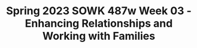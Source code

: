 ---
layout: single_embed_slide
title: "Spring 2023 SOWK 487w Week 03 - Enhancing Relationships and Working with Families"
presentation_id: fIztYy
canonical_url: /presentations/fIztYy/
slides:
  - slide_name: ../deck-9712-large-0.jpeg
    slide_thumbnail: ../deck-9712-thumb-0.jpeg
    slide_text: >
      <p>ENHANCING RELATIONSHIPS &amp; WORKING WITH FAMILIES SPRING 2023 SOWK 487W WEEK 03 JACOB CAMPBELL, LICSW AT HERITAGE UNIVERSITY</p>
      
  - slide_name: ../deck-9712-large-1.jpeg
    slide_thumbnail: ../deck-9712-thumb-1.jpeg
    slide_text: >
      <p>WEEK 03 AGENDA PLAN FOR CLASS
      Review family system framework Discuss family engagement Practice with starting services Implementing irst/second order strategies
      f
      SPRING 2023 SOWK 487 WITH JACOB CAMPBELL, LICSW AT HERITAGE UNIVERSITY</p>
      
  - slide_name: ../deck-9712-large-2.jpeg
    slide_thumbnail: ../deck-9712-thumb-2.jpeg
    slide_text: >
      <p>ASSESSMENT DIMENSIONS CASE SITUATIONS
      Each group has two situations. Don’t jump ahead. Start with just the irst situation
      • First Situation: Talk with your group about what type of information you would want to request or what questions you would ask
      • Second Situation: Choose group members to act out the di erent family roles ff
      SPRING 2023 SOWK 487 WITH JACOB CAMPBELL, LICSW AT HERITAGE UNIVERSITY f
      􀅵
      FAMILY SYSTEMS FRAMEWORK
      Homeostasis Boundaries and Boundary Maintenance Family Decision Making, Hierarchy, and Power Family Roles Communication Patterns in Families Family Life Cycle Family Rules Social Environment Family Adaptive Capacity (Stressors and Strengths)</p>
      
  - slide_name: ../deck-9712-large-3.jpeg
    slide_thumbnail: ../deck-9712-thumb-3.jpeg
    slide_text: >
      <p>FAMILY ENGAGEMENT CONSIDERATIONS WE NEED TO MAKE AS WE ENGAGE WITH FAMILIES
      Joining Cultural perspectives on engagement Di erences in communication styles Hierarchical considerations in communication Authority of the social worker Preventing alliances Dynamics of minority status and culture in experience (Hepworth et al., 2022) ff
      SPRING 2023 SOWK 487 WITH JACOB CAMPBELL, LICSW AT HERITAGE UNIVERSITY</p>
      
  - slide_name: ../deck-9712-large-4.jpeg
    slide_thumbnail: ../deck-9712-thumb-4.jpeg
    slide_text: >
      <p>THE INITIAL SESSION
      As a group, irst talk though a couple of examples of what kinds of questions you might ask or what that might look like, then role play a couple of the senecios.
      PROCESS OF ENGAGEMENT
      Establish a personal relationship with individual and group Clarify expectations and explore reservations about session Clarify roles and the nature of the helping process Clarify choices about participation in the helping process Elicit family’s perceptions of the problem Identify wants and needs of family members De ine the problem as a family problem Emphasize individual and family strengths Establish individual and family goals (Hepworth et al., 2022) f
      f
      f
      f
      SPRING 2023 SOWK 487 WITH JACOB CAMPBELL, LICSW AT HERITAGE UNIVERSITY
      What Would You Do
      • • • • • • • • •
      In a client’s home In an emergency room in a hospital Parent-child situation in which the child is the identi ied client With a minority family where extended kin are present LGBTQ+ family Elderly minority grandmother caring for her grandchildren Parent-child con lict with teenage children Immigrant family with school-aged children, where the parents speak their native language A child or children have been placed outside of the home</p>
      
  - slide_name: ../deck-9712-large-5.jpeg
    slide_thumbnail: ../deck-9712-thumb-5.jpeg
    slide_text: >
      <p>Something new
      SECOND ORDER STRATEGIES
      Expanding on what is already there
      attempt to foster changes to family structure itself
      FIRST ORDER STRATEGIES
      attempt to solve problems within the current family structure
      (Hepworth et al., 2022) SPRING 2023 SOWK 487 WITH JACOB CAMPBELL, LICSW AT HERITAGE UNIVERSITY</p>
      
  - slide_name: ../deck-9712-large-6.jpeg
    slide_thumbnail: ../deck-9712-thumb-6.jpeg
    slide_text: >
      <p>􀁀
      􀀾
      􀀺􀀼
      PROBLEM SOLVING APPROACHES CONSIDERATIONS FOR ADAPTING TO FAMILIES
      Engage simultaneous with both family members
      Recognize that sometimes the focus will move to a second order strategy
      (Hepworth et al., 2022) SPRING 2023 SOWK 487 WITH JACOB CAMPBELL, LICSW AT HERITAGE UNIVERSITY
      Take time to understand power and hierarchy
      Understand the social relationships in the process</p>
      
  - slide_name: ../deck-9712-large-7.jpeg
    slide_thumbnail: ../deck-9712-thumb-7.jpeg
    slide_text: >
      
  - slide_name: ../deck-9712-large-8.jpeg
    slide_thumbnail: ../deck-9712-thumb-8.jpeg
    slide_text: >
      <p>15 FAIR FIGHTING RULES SPRING 2023 SOWK 487 WITH JACOB CAMPBELL, LICSW AT HERITAGE UNIVERSITY</p>
      
  - slide_name: ../deck-9712-large-9.jpeg
    slide_thumbnail: ../deck-9712-thumb-9.jpeg
    slide_text: >
      <p>Validating vs. Invalidating Statements
      🙊🙈🙉 SPRING 2023 SOWK 487 WITH JACOB CAMPBELL, LICSW AT HERITAGE UNIVERSITY</p>
      
  - slide_name: ../deck-9712-large-10.jpeg
    slide_thumbnail: ../deck-9712-thumb-10.jpeg
    slide_text: >
      <p>⏰
      SPRING 2023 SOWK 487 WITH JACOB CAMPBELL, LICSW AT HERITAGE UNIVERSITY
      TIME OUTS</p>
      
  - slide_name: ../deck-9712-large-11.jpeg
    slide_thumbnail: ../deck-9712-thumb-11.jpeg
    slide_text: >
      <p>SECOND-ORDER STRATEGIES STRATEGIES FOR CHANGING FAMILY SYSTEMS
      Modifying misconceptions and cognitive distortions
      Family sculpting
      Modifying communication patterns
      Joined families
      Giving and receiving feedback
      One-the-spot interventions
      Assessing positive and negative feedback
      Focus on the process rather than the content
      Teaching positive feedback
      Give Feedback That Is Descriptive and Neutral Rather Than General or Evaluative
      Modifying family rules Modifying family alignments and hierarchy Structural mapping
      Balance interventions to divide responsibility Redirect hostile, blaming messages Assisting families to disengage from con lict
      (Hepworth et al., 2022) f
      SPRING 2023 SOWK 487 WITH JACOB CAMPBELL, LICSW AT HERITAGE UNIVERSITY</p>
      
---
